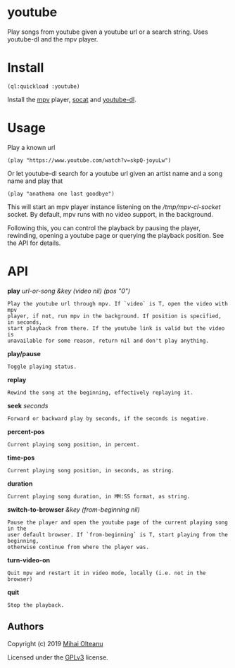 # youtube
Play songs from youtube given a youtube url or a search string. Uses youtube-dl and the mpv player.

# Install

```common-lisp
(ql:quickload :youtube)
```

Install the [mpv](https://mpv.io/) player,
[socat](https://linux.die.net/man/1/socat) and
[youtube-dl](https://github.com/ytdl-org/youtube-dl).

# Usage

Play a known url
```common-lisp
(play "https://www.youtube.com/watch?v=skpQ-joyuLw")
```

Or let youtube-dl search for a youtube url given an artist name and a song name and play that
```common-lisp
(play "anathema one last goodbye")
```

This will start an mpv player instance listening on the */tmp/mpv-cl-socket*
socket. By default, mpv runs with no video support, in the background.

Following this, you can control the playback by pausing the player, rewinding,
opening a youtube page or querying the playback position. See the API for
details.

# API

**play** _url-or-song &key (video nil) (pos "0")_
   
    Play the youtube url through mpv. If `video` is T, open the video with mpv
    player, if not, run mpv in the background. If position is specified, in seconds,
    start playback from there. If the youtube link is valid but the video is
    unavailable for some reason, return nil and don't play anything.

**play/pause**
  
    Toggle playing status.

**replay**
  
    Rewind the song at the beginning, effectively replaying it.
  
**seek** _seconds_
  
    Forward or backward play by seconds, if the seconds is negative.
  
**percent-pos**
  
    Current playing song position, in percent.
  
**time-pos**
  
    Current playing song position, in seconds, as string.
  
**duration**
  
    Current playing song duration, in MM:SS format, as string.
  
**switch-to-browser** _&key (from-beginning nil)_
    
    Pause the player and open the youtube page of the current playing song in the
    user default browser. If `from-beginning` is T, start playing from the beginning,
    otherwise continue from where the player was. 

**turn-video-on**
  
    Quit mpv and restart it in video mode, locally (i.e. not in the browser)
  
**quit**
  
    Stop the playback.

## Authors
Copyright (c) 2019 [Mihai Olteanu](www.mihaiolteanu.me)

Licensed under the [GPLv3](https://www.gnu.org/licenses/gpl-3.0.en.html) license.

